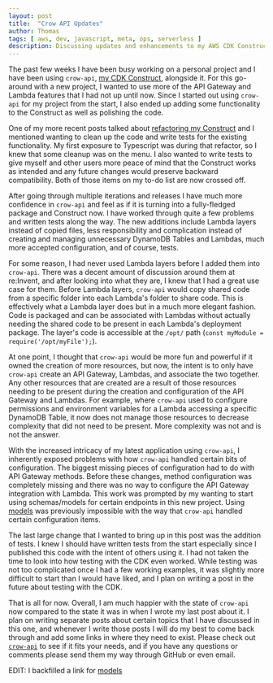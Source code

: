 ```yaml
---
layout: post
title:  "Crow API Updates"
author: Thomas
tags: [ aws, dev, javascript, meta, ops, serverless ]
description: Discussing updates and enhancements to my AWS CDK Construct
---
```


The past few weeks I have been busy working on a personal project and I have been using `crow-api`, [my CDK Construct](/blog/i-made-an-aws-cdk-construct), alongside it. For this go-around with a new project, I wanted to use more of the API Gateway and Lambda features that I had not up until now. Since I started out using `crow-api` for my project from the start, I also ended up adding some functionality to the Construct as well as polishing the code.

One of my more recent posts talked about [refactoring my Construct](/blog/refactoring-my-cdk-construct-for-the-construct-hub) and I mentioned wanting to clean up the code and write tests for the existing functionality. My first exposure to Typescript was during that refactor, so I knew that some cleanup was on the menu. I also wanted to write tests to give myself and other users more peace of mind that the Construct works as intended and any future changes would preserve backward compatibility. Both of those items on my to-do list are now crossed off.

After going through multiple iterations and releases I have much more confidence in `crow-api` and feel as if it is turning into a fully-fledged package and Construct now. I have worked through quite a few problems and written tests along the way. The new additions include Lambda layers instead of copied files, less responsibility and complication instead of creating and managing unnecessary DynamoDB Tables and Lambdas, much more accepted configuration, and of course, tests.

For some reason, I had never used Lambda layers before I added them into `crow-api`. There was a decent amount of discussion around them at re:Invent, and after looking into what they are, I knew that I had a great use case for them. Before Lambda layers, `crow-api` would copy shared code from a specific folder into each Lambda's folder to share code. This is effectively what a Lambda layer does but in a much more elegant fashion. Code is packaged and can be associated with Lambdas without actually needing the shared code to be present in each Lambda's deployment package. The layer's code is accessible at the `/opt/` path (`const myModule = require('/opt/myFile');`).

At one point, I thought that `crow-api` would be more fun and powerful if it owned the creation of more resources, but now, the intent is to only have `crow-api` create an API Gateway, Lambdas, and associate the two together. Any other resources that are created are a result of those resources needing to be present during the creation and configuration of the API Gateway and Lambdas. For example, where `crow-api` used to configure permissions and environment variables for a Lambda accessing a specific DynamoDB Table, it now does not manage those resources to decrease complexity that did not need to be present. More complexity was not and is not the answer.

With the increased intricacy of my latest application using `crow-api`, I inherently exposed problems with how `crow-api` handled certain bits of configuration. The biggest missing pieces of configuration had to do with API Gateway methods. Before these changes, method configuration was completely missing and there was no way to configure the API Gateway integration with Lambda. This work was prompted by my wanting to start using schemas/models for certain endpoints in this new project. Using [models](/blog/api-gateway-models) was previously impossible with the way that `crow-api` handled certain configuration items.

The last large change that I wanted to bring up in this post was the addition of tests. I knew I should have written tests from the start especially since I published this code with the intent of others using it. I had not taken the time to look into how testing with the CDK even worked. While testing was not too complicated once I had a few working examples, it was slightly more difficult to start than I would have liked, and I plan on writing a post in the future about testing with the CDK.

That is all for now. Overall, I am much happier with the state of `crow-api` now compared to the state it was in when I wrote my last post about it. I plan on writing separate posts about certain topics that I have discussed in this one, and whenever I write those posts I will do my best to come back through and add some links in where they need to exist. Please check out [`crow-api`](https://github.com/thomasstep/crow-api) to see if it fits your needs, and if you have any questions or comments please send them my way through GitHub or even email.

EDIT: I backfilled a link for [models](/blog/api-gateway-models)